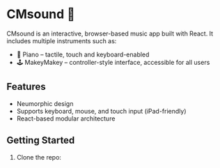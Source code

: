 # CMsound 🎵

CMsound is an interactive, browser-based music app built with React. It includes multiple instruments such as:

- 🎹 Piano – tactile, touch and keyboard-enabled
- 🕹️ MakeyMakey – controller-style interface, accessible for all users

## Features

- Neumorphic design
- Supports keyboard, mouse, and touch input (iPad-friendly)
- React-based modular architecture

## Getting Started

1. Clone the repo:
